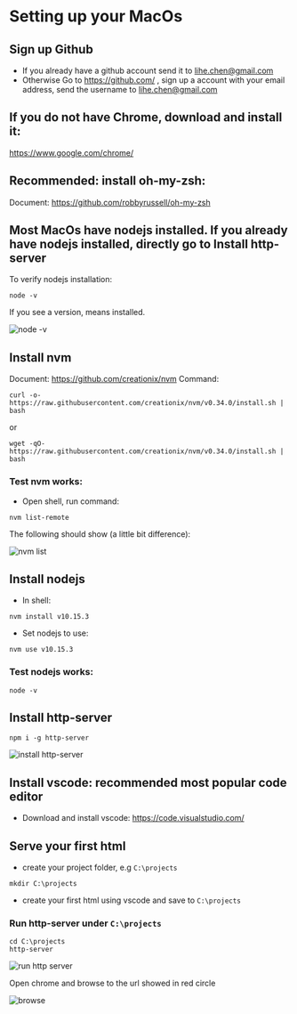 # Setting up your MacOs
## Sign up Github
* If you already have a github account send it to lihe.chen@gmail.com
* Otherwise Go to https://github.com/ , sign up a account with your email address, send the username to lihe.chen@gmail.com

## If you do not have Chrome, download and install it:
https://www.google.com/chrome/

## Recommended: install oh-my-zsh:
Document: https://github.com/robbyrussell/oh-my-zsh

## Most MacOs have nodejs installed. If you already have nodejs installed, directly go to Install http-server
To verify nodejs installation:
```
node -v
```
If you see a version, means installed.

![node -v](https://github.com/jenac/html-school/raw/master/pics/node-v.png)

## Install nvm
Document: https://github.com/creationix/nvm
Command: 
```
curl -o- https://raw.githubusercontent.com/creationix/nvm/v0.34.0/install.sh | bash
```
or
```
wget -qO- https://raw.githubusercontent.com/creationix/nvm/v0.34.0/install.sh | bash
```

### Test nvm works:
* Open shell, run command:
```
nvm list-remote
```
The following should show (a little bit difference):

![nvm list](https://github.com/jenac/html-school/raw/master/pics/nvmlist.png)


## Install nodejs
* In shell:
```
nvm install v10.15.3
```
* Set nodejs to use:
```
nvm use v10.15.3
```

### Test nodejs works:
```
node -v
```

## Install http-server
```
npm i -g http-server
```
![install http-server](https://github.com/jenac/html-school/raw/master/pics/installhttpserver.png)


## Install vscode: **recommended** most popular code editor
* Download and install vscode:
https://code.visualstudio.com/

## Serve your first html
* create your project folder, e.g `C:\projects`
```
mkdir C:\projects
```
* create your first html using vscode and save to `C:\projects`

### Run http-server under `C:\projects`
```
cd C:\projects
http-server
```
![run http server](https://github.com/jenac/html-school/raw/master/pics/http-server-run.png)

Open chrome and browse to the url showed in red circle

![browse](https://github.com/jenac/html-school/raw/master/pics/browse.png)


